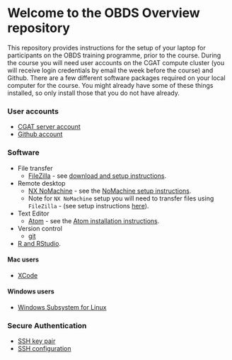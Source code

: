 # Welcome to the OBDS Overview repository

This repository provides instructions for the setup of your laptop for participants on the OBDS training programme, prior to the course.
During the course you will need user accounts on the CGAT compute cluster (you will receive login credentials by email the week before the course) and Github.
There are a few different software packages required on your local computer for the course.
You might already have some of these things installed, so only install those that you do not have already.

### User accounts

- [CGAT server account](cgat_login.md)
- [Github account](create_github_account.md)

### Software

- File transfer
    + [FileZilla](https://filezilla-project.org/) - see [download and setup instructions](https://github.com/OBDS-Training/OBDS_Overview/blob/master/Filezilla_instructions.pdf).
- Remote desktop
    + [NX NoMachine](https://www.nomachine.com/) - see the [NoMachine setup instructions](nomachine_setup.pdf).
    + Note for `NX NoMachine` setup you will need to transfer files using `FileZilla` - (see setup instructions [here](https://github.com/OBDS-Training/OBDS_Overview/blob/master/Filezilla_instructions.pdf)).
- Text Editor
    + [Atom](https://atom.io/) - see the [Atom installation instructions](atom_installation_instructions.md).
- Version control
    + [git](git_setup.md)
- [R and RStudio](r_setup.md).

#### Mac users

- [XCode](xcode_setup.md)

#### Windows users

- [Windows Subsystem for Linux](wsl_setup.md)

### Secure Authentication

- [SSH key pair](create_ssh_keypair.md)
- [SSH configuration](ssh_config.md)
